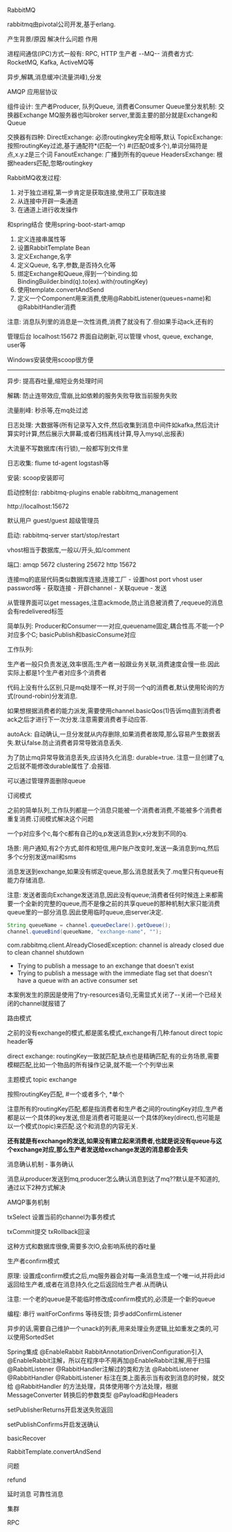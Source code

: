 RabbitMQ

rabbitmq由pivotal公司开发,基于erlang.

产生背景/原因
解决什么问题
作用

进程间通信(IPC)方式一般有: RPC, HTTP
生产者 --MQ-- 消费者方式: RocketMQ, Kafka, ActiveMQ等

异步,解耦,消息缓冲(流量洪峰),分发

AMQP 应用层协议

组件设计: 生产者Producer, 队列Queue, 消费者Consumer
Queue里分发机制: 交换器Exchange
MQ服务器也叫broker server,里面主要的部分就是Exchange和Queue

交换器有四种:
DirectExchange: 必须routingkey完全相等,默认
TopicExchange: 按照routingKey过滤,基于通配符*(匹配一个) #(匹配0或多个),单词分隔符是点,x.y.z是三个词
FanoutExchange: 广播到所有的queue
HeadersExchange: 根据headers匹配,忽略routingkey

RabbitMQ收发过程:
1. 对于独立进程,第一步肯定是获取连接,使用工厂获取连接
2. 从连接中开辟一条通道
3. 在通道上进行收发操作

和spring结合
使用spring-boot-start-amqp

1. 定义连接串属性等
2. 设置RabbitTemplate Bean
3. 定义Exchange,名字
4. 定义Queue, 名字,参数,是否持久化等
5. 绑定Exchange和Queue,得到一个binding.如BindingBuilder.bind(q).to(ex).with(routingKey)
6. 使用template.convertAndSend
7. 定义一个Component用来消费,使用@RabbitListener(queues=name)和@RabbitHandler消费

注意: 消息队列里的消息是一次性消费,消费了就没有了.但如果手动ack,还有的




管理后台 localhost:15672 界面自动刷新,可以管理 vhost, queue, exchange, user等

Windows安装使用scoop很方便

---

异步: 提高吞吐量,缩短业务处理时间

解耦: 防止连带效应,雪崩,比如依赖的服务失败导致当前服务失败

流量削峰: 秒杀等,在mq处过滤

日志处理: 大数据等(所有记录写入文件,然后收集到消息中间件如kafka,然后流计算实时计算,然后展示大屏幕;或者归档离线计算,导入mysql,出报表)



大流量不写数据库(有行锁),一般都写到文件里

日志收集: flume td-agent logstash等



安装: scoop安装即可

启动控制台: rabbitmq-plugins enable rabbitmq_management

http://localhost:15672

默认用户 guest/guest 超级管理员

启动: rabbitmq-server start/stop/restart



vhost相当于数据库,一般以/开头,如/comment



端口: amqp 5672 clustering 25672 http 15672



连接mq的底层代码类似数据库连接,连接工厂 - 设置host port vhost user password等 - 获取连接 - 开辟channel - 关联queue - 发送

从管理界面可以get messages,注意ackmode,防止消息被消费了,requeue的消息会有redelivered标签



简单队列: Producer和Consumer一一对应,queuename固定,耦合性高.不能一个P对应多个C; basicPublish和basicConsume对应



工作队列:

生产者一般只负责发送,效率很高;生产者一般跟业务关联,消费速度会慢一些.因此实际上都是1个生产者对应多个消费者

代码上没有什么区别,只是mq处理不一样,对于同一个q的消费者,默认使用轮询的方式(round-robin)分发消息.

如果想根据消费者的能力派发,需要使用channel.basicQos(1)告诉mq直到消费者ack之后才进行下一次分发.注意需要消费者手动应答.



autoAck: 自动确认,一旦分发就从内存删除,如果消费者故障,那么容易产生数据丢失.默认false.防止消费者异常导致消息丢失.

为了防止mq异常导致消息丢失,应该持久化消息: durable=true. 注意一旦创建了q,之后就不能修改durable属性了.会报错.

可以通过管理界面删除queue



订阅模式

之前的简单队列,工作队列都是一个消息只能被一个消费者消费,不能被多个消费者重复消费.订阅模式解决这个问题

一个p对应多个c,每个c都有自己的q,p发送消息到x,x分发到不同的q.

场景: 用户通知,有2个方式,邮件和短信,用户账户改变时,发送一条消息到mq,然后多个c分别发送mail和sms



消息发送到exchange,如果没有绑定queue,那么消息就丢失了.mq里只有queue有能力存储消息.

注意: 发送者面向Exchange发送消息,因此没有queue;消费者任何时候连上来都需要一个全新的完整的queue,而不是像之前的共享queue的那种机制大家只能消费queue里的一部分消息.因此使用临时queue,由server决定.

```java
String queueName = channel.queueDeclare().getQueue();
channel.queueBind(queueName, "exchange-name", "");
```

com.rabbitmq.client.AlreadyClosedException: channel is already closed due to clean channel shutdown

- Trying to publish a message to an exchange that doesn't exist
- Trying to publish a message with the immediate flag set that doesn't have a queue with an active consumer set

本案例发生的原因是使用了try-resources语句,无需显式关闭了--关闭一个已经关闭的channel就报错了



路由模式

之前的没有exchange的模式,都是匿名模式,exchange有几种:fanout direct topic header等

direct exchange: routingKey一致就匹配,缺点也是精确匹配,有的业务场景,需要模糊匹配,比如一个物品的所有操作记录,就不能一个个列举出来



主题模式 topic exchange

按照routingKey匹配, #一个或者多个, *单个

注意所有的routingKey匹配,都是指消费者和生产者之间的routingKey对应,生产者都是以一个具体的key发送,但是消费者可能是以一个具体的key(direct),也可能是以一个模式(topic)来匹配.这个和消息的内容无关.

**还有就是有exchange的发送,如果没有建立起来消费者,也就是说没有queue与这个exchange对应,那么生产者发送给exchange发送的消息都会丢失**



消息确认机制 - 事务确认

消息从producer发送到mq,producer怎么确认消息到达了mq??默认是不知道的,通过以下2种方式解决



AMQP事务机制

txSelect 设置当前的channel为事务模式

txCommit提交 txRollback回滚

这种方式和数据库很像,需要多次IO,会影响系统的吞吐量



生产者confirm模式

原理: 设置成confirm模式之后,mq服务器会对每一条消息生成一个唯一id,并将此id返回给生产者,或者在消息持久化之后返回给生产者.从而确认

注意: 一个老的queue是不能临时修改成confirm模式的,必须是一个新的queue

编程: 串行 waitForConfirms 等待反馈; 异步addConfirmListener

异步的话,需要自己维护一个unack的列表,用来处理业务逻辑,比如重发之类的,可以使用SortedSet



Spring集成
@EnableRabbit RabbitAnnotationDrivenConfiguration引入@EnableRabbit注解，所以在程序中不用再加@EnableRabbit注解,用于扫描@RabbitListener @RabbitHandler注解过的类和方法
@RabbitListener
@RabbitHandler
@RabbitListener 标注在类上面表示当有收到消息的时候，就交给 @RabbitHandler 的方法处理，具体使用哪个方法处理，根据 MessageConverter 转换后的参数类型
@Payload和@Headers

setPublisherReturns开启发送失败返回

setPublishConfirms开启发送确认

basicRecover

RabbitTemplate.convertAndSend



问题

refund



延时消息
可靠性消息

集群

RPC